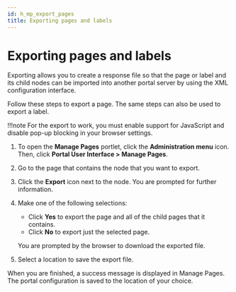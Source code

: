 ```yaml
---
id: h_mp_export_pages
title: Exporting pages and labels
---
```


# Exporting pages and labels



Exporting allows you to create a response file so that the page or label and its child nodes can be imported into another portal server by using the XML configuration interface.

Follow these steps to export a page. The same steps can also be used to export a label.

!!!note
    For the export to work, you must enable support for JavaScript and disable pop-up blocking in your browser settings.

1.  To open the **Manage Pages** portlet, click the **Administration menu** icon. Then, click **Portal User Interface > Manage Pages**.

2.  Go to the page that contains the node that you want to export.

3.  Click the **Export** icon next to the node. You are prompted for further information.

4.  Make one of the following selections:

    -   Click **Yes** to export the page and all of the child pages that it contains.
    -   Click **No** to export just the selected page.
    
    You are prompted by the browser to download the exported file.

5.  Select a location to save the export file.


When you are finished, a success message is displayed in Manage Pages. The portal configuration is saved to the location of your choice.

